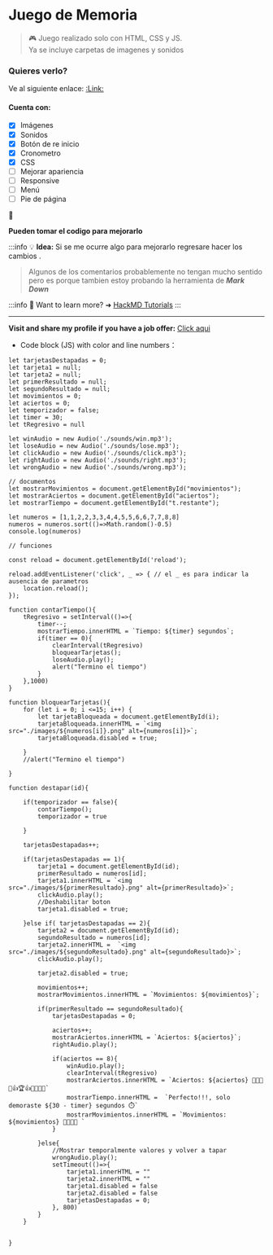 # Juego de Memoria



>  :video_game: Juego realizado solo con HTML, CSS y JS.  
> Ya se incluye carpetas de imagenes y sonidos 

###  Quieres verlo?

Ve al siguiente enlace: [:Link:](https://juego-de-memoria-omega.vercel.app/)

#### Cuenta con: 

- [x] Imágenes
- [x] Sonidos
- [x] Botón de re inicio
- [x] Cronometro
- [x] CSS
- [ ] Mejorar apariencia
- [ ] Responsive
- [ ] Menú
- [ ] Pie de página

:rocket: 


**Pueden tomar el codigo para mejorarlo** 


:::info
:bulb: **Idea:** Si se me ocurre algo para mejorarlo regresare hacer los cambios .



> Algunos de los comentarios probablemente no tengan mucho sentido pero es porque tambien estoy probando la herramienta de ***Mark Down***

:::info
:pushpin: Want to learn more? ➜ [HackMD Tutorials](https://hackmd.io/c/tutorials) 
:::

---


<i class="fa fa-share-alt"></i> **Visit and share my profile if you have a job offer:** [Click aqui](https://www.linkedin.com/in/davidvazgon/) 



- Code block (JS) with color and line numbers：
```javascript=16
let tarjetasDestapadas = 0;
let tarjeta1 = null;
let tarjeta2 = null;
let primerResultado = null;
let segundoResultado = null;
let movimientos = 0;
let aciertos = 0;
let temporizador = false;
let timer = 30;
let tRegresivo = null

let winAudio = new Audio('./sounds/win.mp3');
let loseAudio = new Audio('./sounds/lose.mp3');
let clickAudio = new Audio('./sounds/click.mp3');
let rightAudio = new Audio('./sounds/right.mp3');
let wrongAudio = new Audio('./sounds/wrong.mp3');

// documentos
let mostrarMovimientos = document.getElementById("movimientos");
let mostrarAciertos = document.getElementById("aciertos");
let mostrarTiempo = document.getElementById("t.restante");

let numeros = [1,1,2,2,3,3,4,4,5,5,6,6,7,7,8,8]
numeros = numeros.sort(()=>Math.random()-0.5)
console.log(numeros)

// funciones

const reload = document.getElementById('reload');

reload.addEventListener('click', _ => { // el _ es para indicar la ausencia de parametros
    location.reload();
});

function contarTiempo(){
    tRegresivo = setInterval(()=>{
        timer--;
        mostrarTiempo.innerHTML = `Tiempo: ${timer} segundos`;
        if(timer == 0){
            clearInterval(tRegresivo)
            bloquearTarjetas();
            loseAudio.play();
            alert("Termino el tiempo")
        }
    },1000)
}

function bloquearTarjetas(){
    for (let i = 0; i <=15; i++) {
        let tarjetaBloqueada = document.getElementById(i);
        tarjetaBloqueada.innerHTML = `<img src="./images/${numeros[i]}.png" alt={numeros[i]}>`;
        tarjetaBloqueada.disabled = true;
        
    }
    //alert("Termino el tiempo")

}

function destapar(id){

    if(temporizador == false){
        contarTiempo();
        temporizador = true

    }

    tarjetasDestapadas++;
    
    if(tarjetasDestapadas == 1){
        tarjeta1 = document.getElementById(id);
        primerResultado = numeros[id];
        tarjeta1.innerHTML = `<img src="./images/${primerResultado}.png" alt={primerResultado}>`;
        clickAudio.play();
        //Deshabilitar boton
        tarjeta1.disabled = true;
        
    }else if( tarjetasDestapadas == 2){
        tarjeta2 = document.getElementById(id);
        segundoResultado = numeros[id];
        tarjeta2.innerHTML =  `<img src="./images/${segundoResultado}.png" alt={segundoResultado}>`;
        clickAudio.play();

        tarjeta2.disabled = true;

        movimientos++;
        mostrarMovimientos.innerHTML = `Movimientos: ${movimientos}`;
        
        if(primerResultado == segundoResultado){
            tarjetasDestapadas = 0;
            
            aciertos++;
            mostrarAciertos.innerHTML = `Aciertos: ${aciertos}`;
            rightAudio.play();

            if(aciertos == 8){
                winAudio.play();
                clearInterval(tRegresivo)
                mostrarAciertos.innerHTML = `Aciertos: ${aciertos} 🎊🎊🎉🎉👍🏆👍🎉🎉🎊🎊`
                mostrarTiempo.innerHTML =  `Perfecto!!!, solo demoraste ${30 - timer} segundos ⏱️`
                mostrarMovimientos.innerHTML = `Movimientos: ${movimientos} 🤟🤟😎😎 `
            }

        }else{
            //Mostrar temporalmente valores y volver a tapar
            wrongAudio.play();
            setTimeout(()=>{
                tarjeta1.innerHTML = ""
                tarjeta2.innerHTML = ""
                tarjeta1.disabled = false
                tarjeta2.disabled = false
                tarjetasDestapadas = 0;
            }, 800)
        }
    }


}
```



